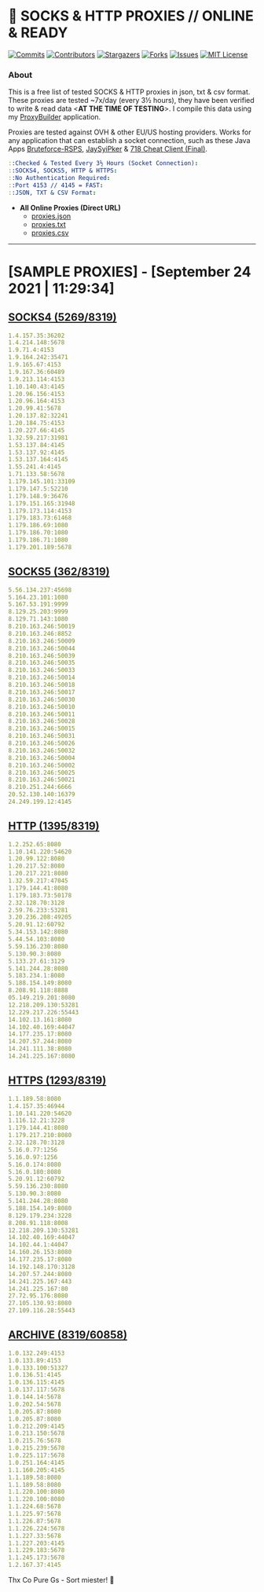 <!-- MARKDOWN LINKS & IMAGES -->
<!-- https://www.markdownguide.org/basic-syntax/#reference-style-links -->
[contributors-shield]: https://img.shields.io/github/contributors/jetkai/proxy-list?style=for-the-badge
[contributors-url]: https://github.com/jetkai/proxy-list/graphs/contributors
[forks-shield]: https://img.shields.io/github/forks/jetkai/proxy-list?style=for-the-badge
[forks-url]: https://github.com/jetkai/proxy-list/network/members
[stars-shield]: https://img.shields.io/github/stars/jetkai/proxy-list?style=for-the-badge
[stars-url]: https://github.com/jetkai/proxy-list/stargazers
[issues-shield]: https://img.shields.io/github/issues/jetkai/proxy-list?style=for-the-badge
[issues-url]: https://github.com/jetkai/proxy-list/issues
[license-shield]: https://img.shields.io/github/license/jetkai/proxy-list?style=for-the-badge
[license-url]: https://github.com/jetkai/proxy-list/blob/main/LICENSE
[commit-shield]: https://img.shields.io/github/last-commit/jetkai/proxy-list?style=for-the-badge
[commit-url]: https://github.com/jetkai/proxy-list/commits/main

# 🎁 SOCKS & HTTP PROXIES // ONLINE & READY

[![Commits][commit-shield]][commit-url]
[![Contributors][contributors-shield]][contributors-url]
[![Stargazers][stars-shield]][stars-url]
[![Forks][forks-shield]][forks-url]
[![Issues][issues-shield]][issues-url]
[![MIT License][license-shield]][license-url]

### About
This is a free list of tested SOCKS & HTTP proxies in json, txt & csv format. These proxies are tested ~7x/day (every 3½ hours), they have been verified to write & read data <**AT THE TIME OF TESTING**>. I compile this data using my [ProxyBuilder](https://github.com/jetkai/ProxyBuilder) application.

Proxies are tested against OVH & other EU/US hosting providers. Works for any application that can establish a socket connection, such as these Java Apps [Bruteforce-RSPS](https://github.com/KaiBurton/Bruteforce-RSPS), [JaySyiPker](https://github.com/JayArrowz/JaySyiPker) & [718 Cheat Client (Final)](https://github.com/KaiBurton/718-Cheat-Client-Final). 

```yaml
::Checked & Tested Every 3½ Hours (Socket Connection):
::SOCKS4, SOCKS5, HTTP & HTTPS:
::No Authentication Required:
::Port 4153 // 4145 = FAST:
::JSON, TXT & CSV Format:
```

- **All Online Proxies (Direct URL)**
  - [proxies.json](https://raw.githubusercontent.com/jetkai/proxy-list/main/proxies.json)
  - [proxies.txt](https://raw.githubusercontent.com/jetkai/proxy-list/main/proxies.txt)
  - [proxies.csv](https://raw.githubusercontent.com/jetkai/proxy-list/main/proxies.csv)

---

# [SAMPLE PROXIES] - [September 24 2021 | 11:29:34]

## [SOCKS4 (5269/8319)](https://raw.githubusercontent.com/jetkai/proxy-list/main/proxies-socks4.txt)
```yaml
1.4.157.35:36202
1.4.214.148:5678
1.9.71.4:4153
1.9.164.242:35471
1.9.165.67:4153
1.9.167.36:60489
1.9.213.114:4153
1.10.140.43:4145
1.20.96.156:4153
1.20.96.164:4153
1.20.99.41:5678
1.20.137.82:32241
1.20.184.75:4153
1.20.227.66:4145
1.32.59.217:31981
1.53.137.84:4145
1.53.137.92:4145
1.53.137.164:4145
1.55.241.4:4145
1.71.133.58:5678
1.179.145.101:33109
1.179.147.5:52210
1.179.148.9:36476
1.179.151.165:31948
1.179.173.114:4153
1.179.183.73:61468
1.179.186.69:1080
1.179.186.70:1080
1.179.186.71:1080
1.179.201.189:5678
```

## [SOCKS5 (362/8319)](https://raw.githubusercontent.com/jetkai/proxy-list/main/proxies-socks5.txt)
```yaml
5.56.134.237:45698
5.164.23.101:1080
5.167.53.191:9999
8.129.25.203:9999
8.129.71.143:1080
8.210.163.246:50019
8.210.163.246:8852
8.210.163.246:50009
8.210.163.246:50044
8.210.163.246:50039
8.210.163.246:50035
8.210.163.246:50033
8.210.163.246:50014
8.210.163.246:50018
8.210.163.246:50017
8.210.163.246:50030
8.210.163.246:50010
8.210.163.246:50011
8.210.163.246:50028
8.210.163.246:50015
8.210.163.246:50031
8.210.163.246:50026
8.210.163.246:50032
8.210.163.246:50004
8.210.163.246:50002
8.210.163.246:50025
8.210.163.246:50021
8.210.251.244:6666
20.52.130.140:16379
24.249.199.12:4145
```

## [HTTP (1395/8319)](https://raw.githubusercontent.com/jetkai/proxy-list/main/proxies-http.txt)
```yaml
1.2.252.65:8080
1.10.141.220:54620
1.20.99.122:8080
1.20.217.52:8080
1.20.217.221:8080
1.32.59.217:47045
1.179.144.41:8080
1.179.183.73:50178
2.32.128.70:3128
2.59.76.233:53281
3.20.236.208:49205
5.20.91.12:60792
5.34.153.142:8080
5.44.54.103:8080
5.59.136.230:8080
5.130.90.3:8080
5.133.27.61:3129
5.141.244.28:8080
5.183.234.1:8080
5.188.154.149:8080
8.208.91.118:8888
05.149.219.201:8080
12.218.209.130:53281
12.229.217.226:55443
14.102.13.161:8080
14.102.40.169:44047
14.177.235.17:8080
14.207.57.244:8080
14.241.111.38:8080
14.241.225.167:8080
```

## [HTTPS (1293/8319)](https://raw.githubusercontent.com/jetkai/proxy-list/main/proxies-https.txt)
```yaml
1.1.189.58:8080
1.4.157.35:46944
1.10.141.220:54620
1.116.12.21:3228
1.179.144.41:8080
1.179.217.210:8080
2.32.128.70:3128
5.16.0.77:1256
5.16.0.97:1256
5.16.0.174:8080
5.16.0.180:8080
5.20.91.12:60792
5.59.136.230:8080
5.130.90.3:8080
5.141.244.28:8080
5.188.154.149:8080
8.129.179.234:3228
8.208.91.118:8008
12.218.209.130:53281
14.102.40.169:44047
14.102.44.1:44047
14.160.26.153:8080
14.177.235.17:8080
14.192.148.170:3128
14.207.57.244:8080
14.241.225.167:443
14.241.225.167:80
27.72.95.176:8080
27.105.130.93:8080
27.109.116.28:55443
```

## [ARCHIVE (8319/60858)](https://raw.githubusercontent.com/jetkai/proxy-list/main/archive/working-proxies-history.txt)
```yaml
1.0.132.249:4153
1.0.133.89:4153
1.0.133.100:51327
1.0.136.51:4145
1.0.136.115:4145
1.0.137.117:5678
1.0.144.14:5678
1.0.202.54:5678
1.0.205.87:8080
1.0.205.87:8080
1.0.212.209:4145
1.0.213.150:5678
1.0.215.76:5678
1.0.215.239:5678
1.0.225.117:5678
1.0.251.164:4145
1.1.160.205:4145
1.1.189.58:8080
1.1.189.58:8080
1.1.220.100:8080
1.1.220.100:8080
1.1.224.68:5678
1.1.225.97:5678
1.1.226.87:5678
1.1.226.224:5678
1.1.227.33:5678
1.1.227.203:4145
1.1.229.183:5678
1.1.245.173:5678
1.2.167.37:4145
```



Thx Co Pure Gs - Sort miester! 💟